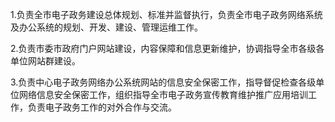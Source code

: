 1.负责全市电子政务建设总体规划、标准并监督执行，负责全市电子政务网络系统及办公系统的规划、开发、建设、管理运维工作。

2.负责市委市政府门户网站建设，内容保障和信息更新维护，协调指导全市各级各单位网站群建设。

3.负责中心电子政务网络办公系统网站的信息安全保密工作，指导督促检查各级单位网络信息安全保密工作，组织指导全市电子政务宣传教育维护推广应用培训工作，负责电子政务工作的对外合作与交流。
